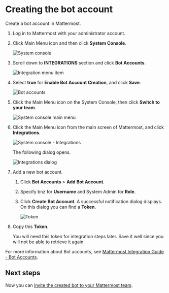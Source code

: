 # Creating the bot account

Create a bot account in Mattermost.

1.  Log in to Mattermost with your administrator account.

2.  Click Main Menu icon and then click **System Console**.

    ![System console](/v2.4.x/images/zowe-chat/mattermost_system_console.png "System console")

3.  Scroll down to **INTEGRATIONS** section and click **Bot Accounts**.

    ![Integration menu item](/v2.4.x/images/zowe-chat/system_console_integrations.png "Integration menu item")

4.  Select **true** for **Enable Bot Account Creation**, and click **Save**.

    ![Bot accounts](/v2.4.x/images/zowe-chat/bot_accounts.png "Bot accounts")

5.  Click the Main Menu icon on the System Console, then click **Switch to your team**.

    ![System console main menu](/v2.4.x/images/zowe-chat/system_console_menu.png "System console main menu")

6.  Click the Main Menu icon from the main screen of Mattermost, and click **Integrations**.

    ![System console - Integrations](/v2.4.x/images/zowe-chat/mattermost_integrations.png "System console")

    The following dialog opens.

    ![Integrations dialog](/v2.4.x/images/zowe-chat/integrations_dialog.png "Integrations dialog")

7.  Add a new bot account.

    1.  Click **Bot Accounts** \> **Add Bot Account**.

    2.  Specify bnz for **Username** and System Admin for **Role**.

    3.  Click **Create Bot Account**. A successful notification dialog displays. On this dialog you can find a **Token**.

        ![Token](/v2.4.x/images/zowe-chat/token.png)

8.  Copy this **Token**.

    You will need this token for integration steps later. Save it well since you will not be able to retrieve it again. 
    
For more information about Bot accounts, see [Mattermost Integration Guide - Bot Accounts](https://docs.mattermost.com/developer/bot-accounts.html).

## Next steps

Now you can [invite the created bot to your Mattermost team](chat_prerequisite_mattermost_invite_team.md).



